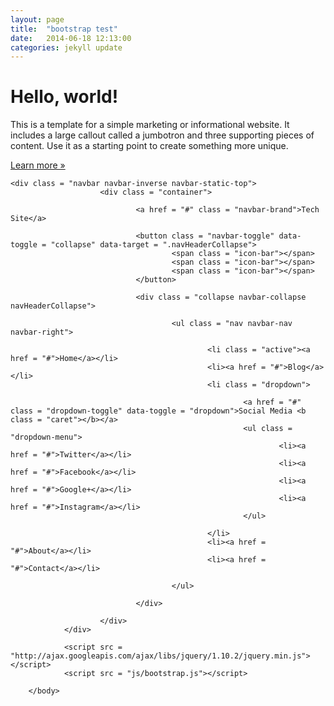 ```yaml
---
layout: page
title:  "bootstrap test"
date:   2014-06-18 12:13:00
categories: jekyll update
---
```

<!DOCTYPE html>
<div class="jumbotron">
        <h1>Hello, world!</h1>
        <p>This is a template for a simple marketing or informational website. It includes a large callout called a jumbotron and three supporting pieces of content. Use it as a starting point to create something more unique.</p>
        <p><a href="#" class="btn btn-primary btn-lg" role="button">Learn more »</a></p>
      </div>

    <div class = "navbar navbar-inverse navbar-static-top">
                        <div class = "container">
                               
                                <a href = "#" class = "navbar-brand">Tech Site</a>
                               
                                <button class = "navbar-toggle" data-toggle = "collapse" data-target = ".navHeaderCollapse">
                                        <span class = "icon-bar"></span>
                                        <span class = "icon-bar"></span>
                                        <span class = "icon-bar"></span>
                                </button>
                               
                                <div class = "collapse navbar-collapse navHeaderCollapse">
                               
                                        <ul class = "nav navbar-nav navbar-right">
                                       
                                                <li class = "active"><a href = "#">Home</a></li>
                                                <li><a href = "#">Blog</a></li>
                                                <li class = "dropdown">
                                                       
                                                        <a href = "#" class = "dropdown-toggle" data-toggle = "dropdown">Social Media <b class = "caret"></b></a>
                                                        <ul class = "dropdown-menu">
                                                                <li><a href = "#">Twitter</a></li>
                                                                <li><a href = "#">Facebook</a></li>
                                                                <li><a href = "#">Google+</a></li>
                                                                <li><a href = "#">Instagram</a></li>
                                                        </ul>
                                               
                                                </li>
                                                <li><a href = "#">About</a></li>
                                                <li><a href = "#">Contact</a></li>
                                       
                                        </ul>
                               
                                </div>
                               
                        </div>
                </div>
 
                <script src = "http://ajax.googleapis.com/ajax/libs/jquery/1.10.2/jquery.min.js"></script>
                <script src = "js/bootstrap.js"></script>
               
        </body>
</html>